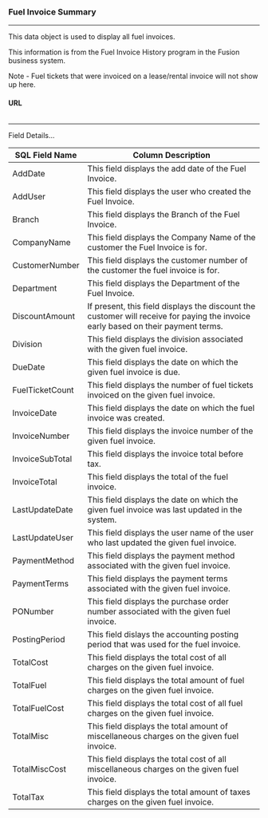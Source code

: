 ### Fuel Invoice Summary
---

This data object is used to display all fuel invoices.

This information is from the Fuel Invoice History program in the Fusion business system.

Note - Fuel tickets that were invoiced on a lease/rental invoice will not show
up here.

 
#### URL 
```

``` 
 <hr>
Field Details...

| **SQL Field Name** | **Column Description**                                                                                                            |
|---|---|
| AddDate            | This field displays the add date of the Fuel Invoice.                                                                             |
| AddUser            | This field displays the user who created the Fuel Invoice.                                                                        |
| Branch             | This field displays the Branch of the Fuel Invoice.                                                                               |
| CompanyName        | This field displays the Company Name of the customer the Fuel Invoice is for.                                                     |
| CustomerNumber     | This field displays the customer number of the customer the fuel invoice is for.                                                  |
| Department         | This field displays the Department of the Fuel Invoice.                                                                           |
| DiscountAmount     | If present, this field displays the discount the customer will receive for paying the invoice early based on their payment terms. |
| Division           | This field displays the division associated with the given fuel invoice.                                                          |
| DueDate            | This field displays the date on which the given fuel invoice is due.                                                              |
| FuelTicketCount    | This field displays the number of fuel tickets invoiced on the given fuel invoice.                                                |
| InvoiceDate        | This field displays the date on which the fuel invoice was created.                                                               |
| InvoiceNumber      | This field displays the invoice number of the given fuel invoice.                                                                 |
| InvoiceSubTotal    | This field displays the invoice total before tax.                                                                                 |
| InvoiceTotal       | This field displays the total of the fuel invoice.                                                                                |
| LastUpdateDate     | This field displays the date on which the given fuel invoice was last updated in the system.                                      |
| LastUpdateUser     | This field displays the user name of the user who last updated the given fuel invoice.                                            |
| PaymentMethod      | This field displays the payment method associated with the given fuel invoice.                                                    |
| PaymentTerms       | This field displays the payment terms associated with the given fuel invoice.                                                     |
| PONumber           | This field displays the purchase order number associated with the given fuel invoice.                                             |
| PostingPeriod      | This field dislays the accounting posting period that was used for the fuel invoice.                                              |
| TotalCost          | This field displays the total cost of all charges on the given fuel invoice.                                                      |
| TotalFuel          | This field displays the total amount of fuel charges on the given fuel invoice.                                                   |
| TotalFuelCost      | This field displays the total cost of all fuel charges on the given fuel invoice.                                                 |
| TotalMisc          | This field displays the total amount of miscellaneous charges on the given fuel invoice.                                          |
| TotalMiscCost      | This field displays the total cost of all miscellaneous charges on the given fuel invoice.                                        |
| TotalTax           | This field displays the total amount of taxes charges on the given fuel invoice.                                                  |

